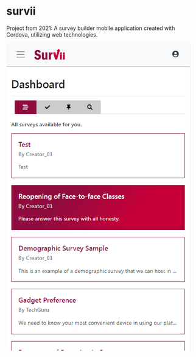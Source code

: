 # survii
Project from 2021: A survey builder mobile application created with Cordova, utilizing web technologies.

![alt text](https://github.com/rosalallankenneth/survii/blob/master/survii-cover.PNG?raw=true)
